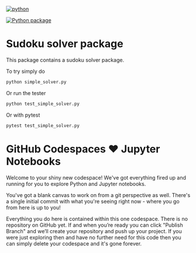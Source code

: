 [![python](https://img.shields.io/python/required-version-toml?tomlFilePath=https%3A%2F%2Fraw.githubusercontent.com%2Fiheitlager%2Fsudoku%2Fmain%2Fpyproject.toml)](https://www.python.org)

[![Python package](https://github.com/iheitlager/sudoku/actions/workflows/python-package.yml/badge.svg)](https://github.com/iheitlager/sudoku/actions/workflows/python-package.yml)

# Sudoku solver package

This package contains a sudoku solver package.

To try simply do
```python
python simple_solver.py
```

Or run the tester
```python
python test_simple_solver.py
```

Or with pytest
```python
pytest test_simple_solver.py
```



# GitHub Codespaces ♥️ Jupyter Notebooks

Welcome to your shiny new codespace! We've got everything fired up and running for you to explore Python and Jupyter notebooks.

You've got a blank canvas to work on from a git perspective as well. There's a single initial commit with what you're seeing right now - where you go from here is up to you!

Everything you do here is contained within this one codespace. There is no repository on GitHub yet. If and when you’re ready you can click "Publish Branch" and we’ll create your repository and push up your project. If you were just exploring then and have no further need for this code then you can simply delete your codespace and it's gone forever.
